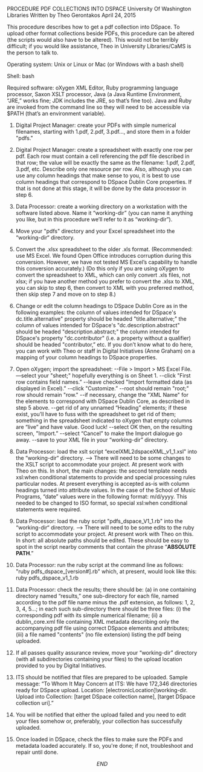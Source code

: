PROCEDURE
PDF COLLECTIONS INTO DSPACE
University Of Washington Libraries
Written by Theo Gerontakos
April 24, 2015

This procedure describes how to get a pdf collection into DSpace. To upload other format collections beside PDFs, this procedure can be altered (the scripts would also have to be altered). This would not be terribly difficult; if you would like assistance, Theo in University Libraries/CaMS is the person to talk to.

Operating system: Unix or Linux or Mac (or Windows with a bash shell)

Shell: bash

Required software: oXygen XML Editor, Ruby programming language processor, Saxon XSLT processor, Java (a Java Runtime Environment, “JRE,” works fine; JDK includes the JRE, so that’s fine too). Java and Ruby are invoked from the command line so they will need to be accessible via $PATH (that’s an environment variable).

1. Digital Project Manager: create your PDFs with simple numerical filenames, starting with 1.pdf, 2.pdf, 3.pdf..., and store them in a folder "pdfs."


2. Digital Project Manager: create a spreadsheet with exactly one row per pdf. Each row must contain a cell referencing the pdf file described in that row; the value will be exactly the same as the filename: 1.pdf, 2.pdf, 3.pdf, etc. Describe only one resource per row. Also, although you can use any column headings that make sense to you, it is best to use column headings that correspond to DSpace Dublin Core properties. If that is not done at this stage, it will be done by the data processor in step 6.


3. Data Processor: create a working directory on a workstation with the software listed above. Name it “working-dir” (you can name it anything you like, but in this procedure we’ll refer to it as “working-dir”).


4. Move your "pdfs" directory and your Excel spreadsheet into the “working-dir“ directory.


5. Convert the .xlsx spreadsheet to the older .xls format. (Recommended: use MS Excel. We found Open Office introduces corruption during this conversion. However, we have not tested MS Excel’s capability to handle this conversion accurately.) (Do this only if you are using oXygen to convert the spreadsheet to XML, which can only convert .xls files, not xlsx; if you have another method you prefer to convert the .xlsx to XML, you can skip to step 6, then convert to XML with you preferred method, then skip step 7 and move on to step 8.) 


6. Change or edit the column headings to DSpace Dublin Core as in the following examples: the column of values intended for DSpace's dc.title.alternative" property should be headed "title.alternative;" the column of values intended for DSpace's "dc.description.abstract" should be headed "description.abstract;" the column intended for DSpace's property "dc.contributor" (i.e. a property without a qualifier) should be headed "contributor,” etc. If you don’t know what to do here, you can work with Theo or staff in Digital Initiatives (Anne Graham) on a mapping of your column headings to DSpace properties.


7. Open oXygen; import the spreadsheet:
--File > Import > MS Excel File.
—select your "sheet;" hopefully everything is on Sheet 1.
--click "First row contains field names.”
--leave checked "Import formatted data (as displayed in Excel).”
--click "Customize.”
--root should remain "root;" row should remain "row."
--if necessary, change the "XML Name" for the elements to correspond with DSpace Dublin Core, as described in step 5 above. 
--get rid of any unnamed “Heading” elements; if these exist, you’ll have to fuss with the spreadsheet to get rid of them; something in the spreadsheet indicated to oXygen that empty columns are “live” and have value. Good luck!
--select OK then, on the resulting screen, "Import.”
--select “Cancel” to make the Import dialogue go away.
--save to your XML file in your “working-dir” directory.


8. Data Processor: load the xslt script “excelXML2dspaceXML_v1_1.xsl" into the “working-dir“ directory. —> There will need to be some changes to the XSLT script to accommodate your project. At present work with Theo on this. In short, the main changes: the second template needs xsl:when conditional statements to provide and special processing rules particular nodes. At present everything is accepted as-is with column headings turned into attribute values. In the case of the School of Music Programs, “date” values were in the following format: m/d/yyyy. This needed to be changed to ISO format, so special xsl:when conditional statements were required.

9. Data Processor: load the ruby script "pdfs_dspace_V1_1.rb" into the “working-dir“ directory. —> There will need to be some edits to the ruby script to accommodate your project. At present work with Theo on this. In short: all absolute paths should be edited. These should be easy to spot in the script nearby comments that contain the phrase “**ABSOLUTE PATH**.”


10. Data Processor: run the ruby script at the command line as follows: "ruby pdfs_dspace_[version#].rb" which, at present, would look like this: ruby pdfs_dspace_v1_1.rb


11. Data Processor: check the results; there should be: (a) in one containing directory named “results,” one sub-directory for each file, named according to the pdf file name minus the .pdf extension, as follows: 1, 2, 3, 4, 5…; in each such sub-directory there should be three files: (i) the corresponding pdf with its simple numerical filename; (ii) a dublin_core.xml file containing XML metadata describing only the accompanying pdf file using correct DSpace elements and attributes; (iii) a file named "contents" (no file extension) listing the pdf being uploaded.


12. If all passes quality assurance review, move your “working-dir” directory (with all subdirectories containing your files) to the upload location provided to you by Digital Initiatives.


13. ITS should be notified that files are prepared to be uploaded. Sample message: “To Whom It May Concern at ITS: We have 172,346 directories ready for DSpace upload. Location: \[electronicLocation]\working-dir. Upload into Collection: [target DSpace collection name], [target DSpace collection uri].”


14. You will be notified that either the upload failed and you need to edit your files somehow or, preferably, your collection has successfully uploaded.


15. Once loaded in DSpace, check the files to make sure the PDFs and metadata loaded accurately. If so, you're done; if not, troubleshoot and repair until done.

$$END$$
